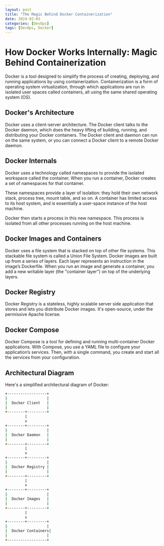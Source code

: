 ```yaml
---
layout: post
title: "The Magic Behind Docker Containerization"
date: 2024-02-03
categories: [DevOps]
tags: [DevOps, Docker]
---
```


# How Docker Works Internally: Magic Behind Containerization

Docker is a tool designed to simplify the process of creating, deploying, and running applications by using containerization. Containerization is a form of operating system virtualization, through which applications are run in isolated user spaces called containers, all using the same shared operating system (OS).

## Docker's Architecture

Docker uses a client-server architecture. The Docker client talks to the Docker daemon, which does the heavy lifting of building, running, and distributing your Docker containers. The Docker client and daemon can run on the same system, or you can connect a Docker client to a remote Docker daemon.

## Docker Internals

Docker uses a technology called namespaces to provide the isolated workspace called the container. When you run a container, Docker creates a set of namespaces for that container.

These namespaces provide a layer of isolation: they hold their own network stack, process tree, mount table, and so on. A container has limited access to its host system, and is essentially a user-space instance of the host machine.

Docker then starts a process in this new namespace. This process is isolated from all other processes running on the host machine.

## Docker Images and Containers

Docker uses a file system that is stacked on top of other file systems. This stackable file system is called a Union File System. Docker images are built up from a series of layers. Each layer represents an instruction in the image’s Dockerfile. When you run an image and generate a container, you add a new writable layer (the "container layer") on top of the underlying layers.

## Docker Registry

Docker Registry is a stateless, highly scalable server side application that stores and lets you distribute Docker images. It's open-source, under the permissive Apache license.

## Docker Compose

Docker Compose is a tool for defining and running multi-container Docker applications. With Compose, you use a YAML file to configure your application’s services. Then, with a single command, you create and start all the services from your configuration.

## Architectural Diagram

Here's a simplified architectural diagram of Docker:

```bash
+------------------+
|                  |
|  Docker Client   |
|                  |
+--------+---------+
         |
         v
+--------+---------+
|                  |
|  Docker Daemon   |
|                  |
+--------+---------+
         |
         v
+--------+---------+
|                  |
|  Docker Registry |
|                  |
+--------+---------+
         |
         v
+--------+---------+
|                  |
|  Docker Images   |
|                  |
+--------+---------+
         |
         v
+--------+---------+
|                  |
|  Docker Containers|
|                  |
+------------------+
```
